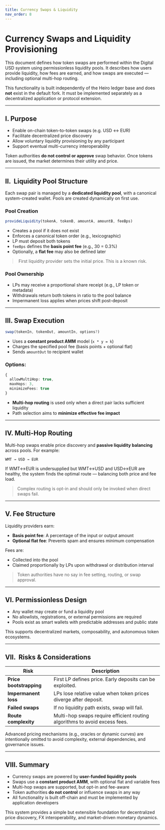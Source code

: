 ```yaml
---
title: Currency Swaps & Liquidity
nav_order: 8
---
```


#  Currency Swaps and Liquidity Provisioning

This document defines how token swaps are performed within the Digital USD system using permissionless liquidity pools. It describes how users provide liquidity, how fees are earned, and how swaps are executed — including optional multi-hop routing.

This functionality is built independently of the Heiro ledger base and does **not** exist in the default fork. It must be implemented separately as a decentralized application or protocol extension.

---

## I.  Purpose

- Enable on-chain token-to-token swaps (e.g. USD ↔ EUR)
- Facilitate decentralized price discovery
- Allow voluntary liquidity provisioning by any participant
- Support eventual multi-currency interoperability

Token authorities **do not control or approve** swap behavior. Once tokens are issued, the market determines their utility and price.

---

## II. ️ Liquidity Pool Structure

Each swap pair is managed by a **dedicated liquidity pool**, with a canonical system-created wallet. Pools are created dynamically on first use.

### Pool Creation

```ts
provideLiquidity(tokenA, tokenB, amountA, amountB, feeBps)
```

- Creates a pool if it does not exist
- Enforces a canonical token order (e.g., lexicographic)
- LP must deposit both tokens
- `feeBps` defines the **basis point fee** (e.g., 30 = 0.3%)
- Optionally, a **flat fee** may also be defined later

> ️ First liquidity provider sets the initial price. This is a known risk.

### Pool Ownership
- LPs may receive a proportional share receipt (e.g., LP token or metadata)
- Withdrawals return both tokens in ratio to the pool balance
- Impermanent loss applies when prices shift post-deposit

---

## III.  Swap Execution

```ts
swap(tokenIn, tokenOut, amountIn, options?)
```

- Uses a **constant product AMM** model (`x * y = k`)
- Charges the specified pool fee (basis points + optional flat)
- Sends `amountOut` to recipient wallet

### Options:
```ts
{
  allowMultiHop: true,
  maxHops: 3,
  minimizeFees: true
}
```

- **Multi-hop routing** is used only when a direct pair lacks sufficient liquidity
- Path selection aims to **minimize effective fee impact**

---

## IV.  Multi-Hop Routing

Multi-hop swaps enable price discovery and **passive liquidity balancing** across pools. For example:

```
WMT → USD → EUR
```

If WMT↔EUR is undersupplied but WMT↔USD and USD↔EUR are healthy, the system finds the optimal route — balancing both price and fee load.

> Complex routing is opt-in and should only be invoked when direct swaps fail.

---

## V.  Fee Structure

Liquidity providers earn:
- **Basis point fee**: A percentage of the input or output amount
- **Optional flat fee**: Prevents spam and ensures minimum compensation

Fees are:
- Collected into the pool
- Claimed proportionally by LPs upon withdrawal or distribution interval

> Token authorities have no say in fee setting, routing, or swap approval.

---

## VI.  Permissionless Design

- Any wallet may create or fund a liquidity pool
- No allowlists, registrations, or external permissions are required
- Pools exist as smart wallets with predictable addresses and public state

This supports decentralized markets, composability, and autonomous token ecosystems.

---

## VII. ️ Risks & Considerations

| Risk | Description |
|------|-------------|
| **Price bootstrapping** | First LP defines price. Early deposits can be exploited. |
| **Impermanent loss** | LPs lose relative value when token prices diverge after deposit. |
| **Failed swaps** | If no liquidity path exists, swap will fail. |
| **Route complexity** | Multi-hop swaps require efficient routing algorithms to avoid excess fees. |

Advanced pricing mechanisms (e.g., oracles or dynamic curves) are intentionally omitted to avoid complexity, external dependencies, and governance issues.

---

## VIII.  Summary

- Currency swaps are powered by **user-funded liquidity pools**
- Swaps use a **constant product AMM**, with optional flat and variable fees
- Multi-hop swaps are supported, but opt-in and fee-aware
- Token authorities **do not control** or influence swaps in any way
- All functionality is built off-chain and must be implemented by application developers

This system provides a simple but extensible foundation for decentralized price discovery, FX interoperability, and market-driven monetary dynamics.

---
